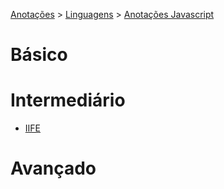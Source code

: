 <link rel="stylesheet" type="text/css" href="../../CSS/dark-theme.css">

[Anotações](../../) > [Linguagens](../Index.md) > [Anotações Javascript](./Index.md)

# Básico

# Intermediário
- [IIFE](./IIFE.md)    
  
# Avançado